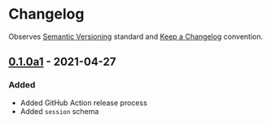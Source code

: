 # Changelog

Observes [Semantic Versioning](https://semver.org/spec/v2.0.0.html) standard and [Keep a Changelog](https://keepachangelog.com/en/1.0.0/) convention.

## [0.1.0a1] - 2021-04-27
### Added 
+ Added GitHub Action release process
+ Added `session` schema

[0.1.0a1]: https://github.com/datajoint/element-session/releases/tag/0.1.0a1
